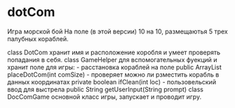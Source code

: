 # dotCom
Игра морской бой
На поле (в этой версии) 10 на 10, размещаютья 5 трех палубных кораблей.

class DotCom хранит имя и расположение коробля и умеет проверять  попадания в себя.
class GameHelper  для вспомогательных фуекций и хранит поле для игры:
    - расстановка кораблей на поле public ArrayList<String> placeDotCom(int comSize)
    - проверяет можно ли рзместить корабль в данных координатах private boolean ifClean(int loc) 
    - пользовельский ввод для выстрела public String getUserInput(String prompt)
class DocComGame основной класс игры, запускает и проводит игру.
    
    
    